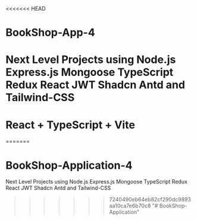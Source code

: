<<<<<<< HEAD
# BookShop-App-4

# Next Level Projects using Node.js Express.js Mongoose TypeScript Redux React JWT Shadcn Antd and Tailwind-CSS

# React + TypeScript + Vite
=======
# BookShop-Application-4
Next Level Projects using  Node.js    Express.js    Mongoose    TypeScript  Redux  React  JWT   Shadcn  Antd  and Tailwind-CSS
>>>>>>> 7240490eb64eb82cf290dc9893aa10ca7e6b70c8
"# BookShop-Application" 

